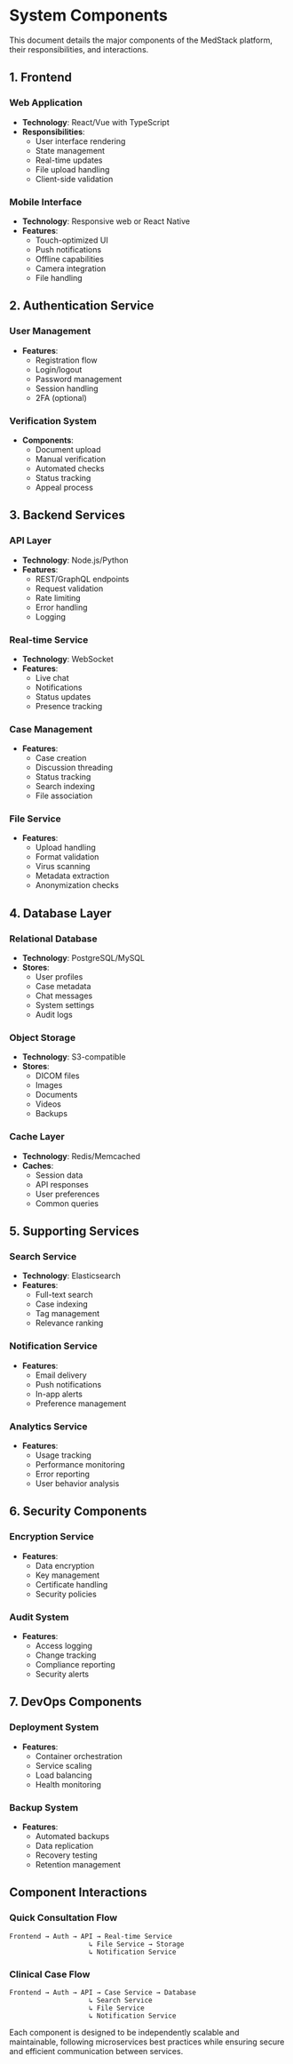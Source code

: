 # System Components

This document details the major components of the MedStack platform, their responsibilities, and interactions.

## 1. Frontend

### Web Application
- **Technology**: React/Vue with TypeScript
- **Responsibilities**:
  - User interface rendering
  - State management
  - Real-time updates
  - File upload handling
  - Client-side validation

### Mobile Interface
- **Technology**: Responsive web or React Native
- **Features**:
  - Touch-optimized UI
  - Push notifications
  - Offline capabilities
  - Camera integration
  - File handling

## 2. Authentication Service

### User Management
- **Features**:
  - Registration flow
  - Login/logout
  - Password management
  - Session handling
  - 2FA (optional)

### Verification System
- **Components**:
  - Document upload
  - Manual verification
  - Automated checks
  - Status tracking
  - Appeal process

## 3. Backend Services

### API Layer
- **Technology**: Node.js/Python
- **Features**:
  - REST/GraphQL endpoints
  - Request validation
  - Rate limiting
  - Error handling
  - Logging

### Real-time Service
- **Technology**: WebSocket
- **Features**:
  - Live chat
  - Notifications
  - Status updates
  - Presence tracking

### Case Management
- **Features**:
  - Case creation
  - Discussion threading
  - Status tracking
  - Search indexing
  - File association

### File Service
- **Features**:
  - Upload handling
  - Format validation
  - Virus scanning
  - Metadata extraction
  - Anonymization checks

## 4. Database Layer

### Relational Database
- **Technology**: PostgreSQL/MySQL
- **Stores**:
  - User profiles
  - Case metadata
  - Chat messages
  - System settings
  - Audit logs

### Object Storage
- **Technology**: S3-compatible
- **Stores**:
  - DICOM files
  - Images
  - Documents
  - Videos
  - Backups

### Cache Layer
- **Technology**: Redis/Memcached
- **Caches**:
  - Session data
  - API responses
  - User preferences
  - Common queries

## 5. Supporting Services

### Search Service
- **Technology**: Elasticsearch
- **Features**:
  - Full-text search
  - Case indexing
  - Tag management
  - Relevance ranking

### Notification Service
- **Features**:
  - Email delivery
  - Push notifications
  - In-app alerts
  - Preference management

### Analytics Service
- **Features**:
  - Usage tracking
  - Performance monitoring
  - Error reporting
  - User behavior analysis

## 6. Security Components

### Encryption Service
- **Features**:
  - Data encryption
  - Key management
  - Certificate handling
  - Security policies

### Audit System
- **Features**:
  - Access logging
  - Change tracking
  - Compliance reporting
  - Security alerts

## 7. DevOps Components

### Deployment System
- **Features**:
  - Container orchestration
  - Service scaling
  - Load balancing
  - Health monitoring

### Backup System
- **Features**:
  - Automated backups
  - Data replication
  - Recovery testing
  - Retention management

## Component Interactions

### Quick Consultation Flow
```
Frontend → Auth → API → Real-time Service
                    ↳ File Service → Storage
                    ↳ Notification Service
```

### Clinical Case Flow
```
Frontend → Auth → API → Case Service → Database
                    ↳ Search Service
                    ↳ File Service
                    ↳ Notification Service
```

Each component is designed to be independently scalable and maintainable, following microservices best practices while ensuring secure and efficient communication between services. 